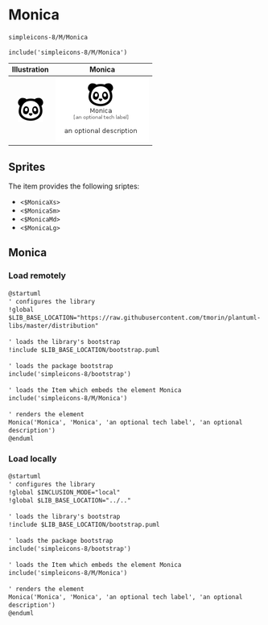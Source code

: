 # Monica


```text
simpleicons-8/M/Monica
```

```text
include('simpleicons-8/M/Monica')
```



| Illustration | Monica |
| :---: | :---: |
| ![illustration for Illustration](../../simpleicons-8/M/Monica.png) | ![illustration for Monica](../../simpleicons-8/M/Monica.Local.png) |



## Sprites
The item provides the following sriptes:

- `<$MonicaXs>`
- `<$MonicaSm>`
- `<$MonicaMd>`
- `<$MonicaLg>`





## Monica

### Load remotely
```plantuml
@startuml
' configures the library
!global $LIB_BASE_LOCATION="https://raw.githubusercontent.com/tmorin/plantuml-libs/master/distribution"

' loads the library's bootstrap
!include $LIB_BASE_LOCATION/bootstrap.puml

' loads the package bootstrap
include('simpleicons-8/bootstrap')

' loads the Item which embeds the element Monica
include('simpleicons-8/M/Monica')

' renders the element
Monica('Monica', 'Monica', 'an optional tech label', 'an optional description')
@enduml
```

### Load locally
```plantuml
@startuml
' configures the library
!global $INCLUSION_MODE="local"
!global $LIB_BASE_LOCATION="../.."

' loads the library's bootstrap
!include $LIB_BASE_LOCATION/bootstrap.puml

' loads the package bootstrap
include('simpleicons-8/bootstrap')

' loads the Item which embeds the element Monica
include('simpleicons-8/M/Monica')

' renders the element
Monica('Monica', 'Monica', 'an optional tech label', 'an optional description')
@enduml
```

